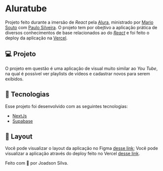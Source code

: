 # Aluratube

Projeto feito durante a imersão de _React_ pela [Alura](https://www.alura.com.br/), ministrado por [Mario Souto](https://github.com/omariosouto) com [Paulo Silveira](https://github.com/peas). O projeto tem por obejtivo a aplicação prática de diversos conhecimentos de base relacionados ao
do [_React_](https://reactjs.org/) e foi feito o deploy da aplicação na [Vercel](aluratube-theta-five.vercel.app/).

## 💻 Projeto
O projeto em questão é uma aplicação de visual muito similar ao _You Tube_, na qual é possível ver playlists de vídeos e cadastrar novos para serem exibidos.

## 🚀 Tecnologias

Esse projeto foi desenvolvido com as seguintes tecnologias:

- [NextJs](https://nextjs.org/)
- [Supabase](https://app.supabase.com/)

## 🔖 Layout

Você pode visualizar o layout da aplicação no Figma [desse link](https://www.figma.com/file/1acrju7CLwHkSh6e7xEk9h/Aluratube?t=w0s0wOGGGGC7zZo7-0);
Você pode visualizar a aplicação através do deploy feito no Vercel [desse link](https://aluracord-matrix-rho-eight.vercel.app/).

Feito com 💙 por Joadson Silva.